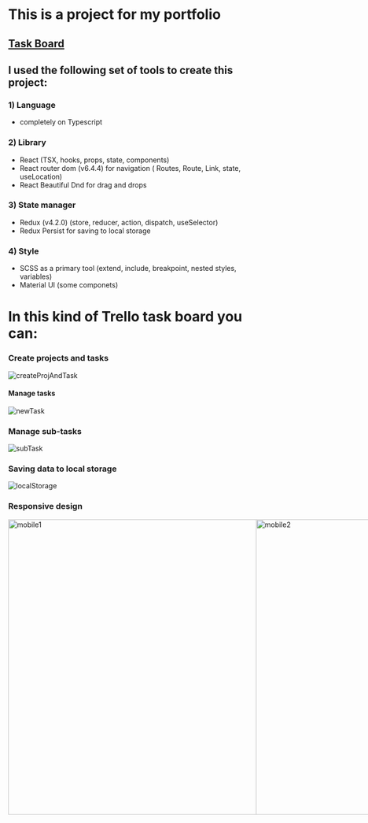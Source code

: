 # This is a project for my portfolio

## [Task Board](https://rataysh.github.io/taskBoard/)

## I used the following set of tools to create this project:

### 1) Language 
- completely on Typescript
### 2) Library 
- React (TSX, hooks, props, state, components)
- React router dom (v6.4.4) for navigation ( Routes, Route, Link, state, useLocation)
- React Beautiful Dnd for drag and drops
### 3) State manager 
- Redux (v4.2.0) (store, reducer, action, dispatch, useSelector)
- Redux Persist for saving to local storage
### 4) Style
- SCSS as a primary tool (extend, include, breakpoint, nested styles, variables)
- Material UI (some componets)


# In this kind of Trello task board you can:

### Create projects and tasks

![createProjAndTask](https://user-images.githubusercontent.com/88318279/221935338-01ff8031-4d83-4fb5-852f-064a2a42a360.gif)

#### Manage tasks

![newTask](https://user-images.githubusercontent.com/88318279/221936314-fb7310d5-a0c9-4e2e-8ede-1dd10e8f9ee9.gif)

### Manage sub-tasks

![subTask](https://user-images.githubusercontent.com/88318279/221936396-e18aa244-ce6c-4a98-b462-e330f85967e9.gif)

### Saving data to local storage

![localStorage](https://user-images.githubusercontent.com/88318279/221936572-1987045e-4c9f-4b04-b873-f0f6ec820f66.gif)

### Responsive design

<div style="display:flex">
  <img src="https://user-images.githubusercontent.com/88318279/221943094-f6766c9d-889a-49b0-b441-2575bdac8d37.jpg"  alt="mobile1" height="600">
  <img src="https://user-images.githubusercontent.com/88318279/221943099-5e2c8b2a-8880-439f-8dd7-e4c700e34e86.jpg"  alt="mobile2" height="600">
  <img src="https://user-images.githubusercontent.com/88318279/221943102-5311a520-2f75-460d-95d6-01ce3ad2fbdf.jpg" alt="mobile3" height="600">
  <img src="https://user-images.githubusercontent.com/88318279/221943105-a3de6504-35d8-4f02-9c54-33a15de21f9b.jpg" alt="mobile4" height="600">
</div>


